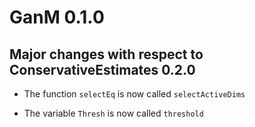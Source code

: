 # GanM 0.1.0

## Major changes with respect to ConservativeEstimates 0.2.0 

* The function `selectEq` is now called `selectActiveDims`

* The variable `Thresh` is now called `threshold`

